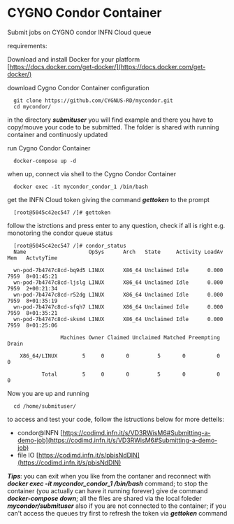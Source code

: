 # CYGNO Condor Container

Submit jobs on CYGNO condor INFN Cloud queue

requirements:

Download and install Docker for your platform [https://docs.docker.com/get-docker/](https://docs.docker.com/get-docker/)

download Cygno Condor Container configuration 

      git clone https://github.com/CYGNUS-RD/mycondor.git
      cd mycondor/

in the directory ***submituser*** you will find example and there you have to copy/mouve your code to be submitted. The folder is shared with running container and continuosly updated

run Cygno Condor Container 

      docker-compose up -d
      
when up, connect via shell to the Cygno Condor Container 

      docker exec -it mycondor_condor_1 /bin/bash
      
      
get the INFN Cloud token giving the command ***gettoken*** to the prompt

      [root@5045c42ec547 /]# gettoken

follow the istrctions and press enter to any question, check if all is right e.g. monotoring the condor queue status

      [root@5045c42ec547 /]# condor_status
      Name                    OpSys      Arch   State     Activity LoadAv Mem   ActvtyTime

      wn-pod-7b4747c8cd-bq9d5 LINUX      X86_64 Unclaimed Idle      0.000 7959  8+01:45:21
      wn-pod-7b4747c8cd-ljslg LINUX      X86_64 Unclaimed Idle      0.000 7959  2+00:21:34
      wn-pod-7b4747c8cd-r52dg LINUX      X86_64 Unclaimed Idle      0.000 7959  8+01:35:19
      wn-pod-7b4747c8cd-sfqh7 LINUX      X86_64 Unclaimed Idle      0.000 7959  8+01:35:21
      wn-pod-7b4747c8cd-sksm4 LINUX      X86_64 Unclaimed Idle      0.000 7959  8+01:25:06

                     Machines Owner Claimed Unclaimed Matched Preempting  Drain

        X86_64/LINUX        5     0       0         5       0          0      0

               Total        5     0       0         5       0          0      0

Now you are up and running 
      
      cd /home/submituser/

to access and test your code, follow the istructions below for more detteils: 

* condor@INFN [https://codimd.infn.it/s/VD3RWisM6#Submitting-a-demo-job](https://codimd.infn.it/s/VD3RWisM6#Submitting-a-demo-job)
* file IO [https://codimd.infn.it/s/pbisNdDlN](https://codimd.infn.it/s/pbisNdDlN)

***Tips***: you can exit when you like from the contaner and reconnect with ***docker exec -it mycondor_condor_1 /bin/bash*** command; to stop the container (you actually can have it running forever) give de command ***docker-compose down***; all the files are shared via the local foleder ***mycondor/submituser*** also if you are not connected to the container; if you can't access the queues try first to refresh the token via ***gettoken*** command


  
